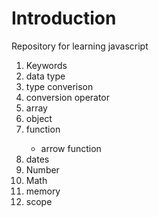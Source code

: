 <h1>Introduction</h1>

Repository for learning javascript

<ol>
<li> Keywords </li>
<li> data type</li>
<li> type converison</li>
<li> conversion operator</li>
<li> array</li>
<li> object</li>
<li> function</li>
  <ul> 
    <li> arrow function</li>
  </ul>
<li>dates </li>
<li> Number</li>
<li> Math</li>
<li> memory</li>
<li> scope</li>

</ol>
